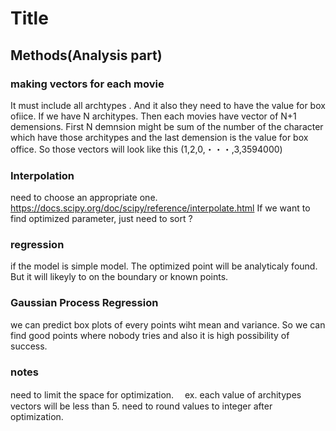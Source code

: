 # Title

## Methods(Analysis part)
### making vectors for each movie
It must include all archtypes . And it also they need to have the value for box ofiice. 
If we have N architypes. Then each movies have vector of N+1 demensions. First N demnsion might be  sum of the number of the character which have those architypes  and  the last demension is the value for  box office. 
So those vectors will look like this (1,2,0,・・・,3,3594000)


### Interpolation
need to choose an appropriate one.
https://docs.scipy.org/doc/scipy/reference/interpolate.html
If we want to find optimized parameter, just need to sort ?
### regression
if the model is simple model. The optimized point will be analyticaly found. But it will likeyly to on the boundary or known points.

### Gaussian Process Regression
we can predict box plots of every points wiht mean and variance. So we can find good points where nobody tries and also it is high possibility of success.

### notes
need to limit the space for optimization. 　ex. each value of architypes vectors will be less than 5.
need to round values to integer after optimization.

